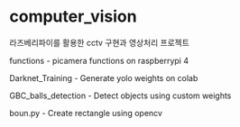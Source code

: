 # computer_vision
라즈베리파이를 활용한 cctv 구현과 영상처리 프로젝트

 functions - picamera functions on raspberrypi 4 
 
 Darknet_Training - Generate yolo weights on colab
 
 GBC_balls_detection - Detect objects using custom weights

 boun.py - Create rectangle using opencv
